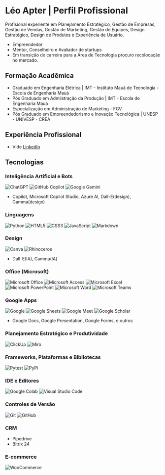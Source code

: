 # Léo Apter | Perfil Profissional

Profisional experiente em Planejamento Estratégico, Gestão de Empresas, Gestão de Vendas, Gestão de Marketing, Gestão de Equipes, Design Estratégico, Design de Produtos e Experiência de Usuário.
- Empreendedor
- Mentor, Conselheiro e Avaliador de startups
- Em transição de carreira para a Área de Tecnologia procuro recolocação no mercado.

## Formação Acadêmica

- Graduado em Engenharia Elétrica | IMT - Instituto Mauá de Tecnologia - Escola de Engenharia Mauá
- Pós Graduado em Admiistração da Produção | IMT - Escola de Engenharia Máuá
- Especialização em Administração de Marketing - FGV
- Pós Graduado em Empreendedorismo e Inovação Tecnológica | UNESP - UNIVESP - CREA 

## Experiência Profissional

- Vide [LinkedIn](http://www.linkedin.com/in/leoapter)

## Tecnologias

### Inteligência Artificial e Bots 
![ChatGPT](https://img.shields.io/badge/chatGPT-74aa9c?style=for-the-badge&logo=openai&logoColor=white)
![GitHub Copilot](https://img.shields.io/badge/github_copilot-8957E5?style=for-the-badge&logo=github-copilot&logoColor=white)
![Google Gemini](https://img.shields.io/badge/google%20gemini-8E75B2?style=for-the-badge&logo=google%20gemini&logoColor=white)
- Copilot, Microsoft Copilot Studio, Azure AI, Dall-E(design), Gamma(design)

### Linguagens
![Python](https://img.shields.io/badge/python-3670A0?style=for-the-badge&logo=python&logoColor=ffdd54)
![HTML5](https://img.shields.io/badge/html5-%23E34F26.svg?style=for-the-badge&logo=html5&logoColor=white)
![CSS3](https://img.shields.io/badge/css3-%231572B6.svg?style=for-the-badge&logo=css3&logoColor=white)
![JavaScript](https://img.shields.io/badge/javascript-%23323330.svg?style=for-the-badge&logo=javascript&logoColor=%23F7DF1E)
![Markdown](https://img.shields.io/badge/markdown-%23000000.svg?style=for-the-badge&logo=markdown&logoColor=white)

### Design
![Canva](https://img.shields.io/badge/Canva-%2300C4CC.svg?style=for-the-badge&logo=Canva&logoColor=white)
![Rhinoceros](https://img.shields.io/badge/Rhinoceros-801010?style=for-the-badge&logo=rhinoceros&logoColor=white)
- Dall-E(IA), Gamma(IA)

### Office (Microsoft)
![Microsoft Office](https://img.shields.io/badge/Microsoft_Office-D83B01?style=for-the-badge&logo=microsoft-office&logoColor=white)
![Microsoft Access](https://img.shields.io/badge/Microsoft_Access-A4373A?style=for-the-badge&logo=microsoft-access&logoColor=white)
![Microsoft Excel](https://img.shields.io/badge/Microsoft_Excel-217346?style=for-the-badge&logo=microsoft-excel&logoColor=white)
![Microsoft PowerPoint](https://img.shields.io/badge/Microsoft_PowerPoint-B7472A?style=for-the-badge&logo=microsoft-powerpoint&logoColor=white)
![Microsoft Word](https://img.shields.io/badge/Microsoft_Word-2B579A?style=for-the-badge&logo=microsoft-word&logoColor=white)
![Microsoft Teams](https://a11ybadges.com/badge?logo=microsoftteams)

### Google Apps
![Google](https://a11ybadges.com/badge?logo=google)
![Google Sheets](https://a11ybadges.com/badge?logo=googlesheets)
![Google Meet](https://img.shields.io/badge/Google%20Meet-00897B?style=for-the-badge&logo=google-meet&logoColor=white)
![Google Scholar](https://a11ybadges.com/badge?logo=googlescholar)

- Google Docs, Google Presentation, Google Forms, e outros

### Planejamento Estratégico e Produtividade
![ClickUp](https://a11ybadges.com/badge?logo=clickup)
![Miro](https://a11ybadges.com/badge?logo=miro)

### Frameworks, Plataformas e Bibliotecas
![Pytest](https://img.shields.io/badge/pytest-%23ffffff.svg?style=for-the-badge&logo=pytest&logoColor=2f9fe3)
![PyPi](https://img.shields.io/badge/pypi-%23ececec.svg?style=for-the-badge&logo=pypi&logoColor=1f73b7)

### IDE e Editores
![Google Colab](https://img.shields.io/badge/Google%20Colab-%23F9A825.svg?style=for-the-badge&logo=googlecolab&logoColor=white)
![Visual Studio Code](https://img.shields.io/badge/Visual%20Studio%20Code-0078d7.svg?style=for-the-badge&logo=visual-studio-code&logoColor=white)

### Controles de Versão
![Git](https://img.shields.io/badge/git-%23F05033.svg?style=for-the-badge&logo=git&logoColor=white)
![GitHub](https://img.shields.io/badge/github-%23121011.svg?style=for-the-badge&logo=github&logoColor=white)

### CRM
- Pipedrive
- Bitrix 24

### E-commerce
![WooCommerce](https://a11ybadges.com/badge?logo=woocommerce)
